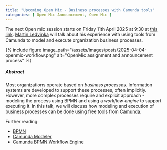 ```yaml
---
title: "Upcoming Open Mic - Business processes with Camunda tools"
categories: [ Open Mic Announcement, Open Mic ]
---
```


The next Open mic session starts on Friday 11th April 2025 at 9:30
at [this link](https://meet.jit.si/open-mic-kbss). [Martin Ledvinka](https://kbss.felk.cvut.cz/web/team#martin-ledvinka)
will talk about his experience with using tools from Camunda to model and execute organization business processes.

{% include figure image_path="/assets/images/posts/2025-04-04-openmic-workflow.png" alt="OpenMic assignment and
announcement process" %}

##### Abstract

Most organizations operate based on _business processes_. Information systems are developed to support these processes,
often implicitly.
However, more complex processes require and explicit approach - modeling the process using BPMN and using a _workflow
engine_ to support executing it. In this talk, we will discuss how modeling and execution of business processes can be
done using free tools from [Camunda](https://camunda.com/).

Further reading:

* [BPMN](https://cs.wikipedia.org/wiki/Business_Process_Model_and_Notation)
* [Camunda Modeler](https://camunda.com/platform/modeler/)
* [Camunda BPMN Workflow Engine](https://camunda.com/platform-7/workflow-engine/)
